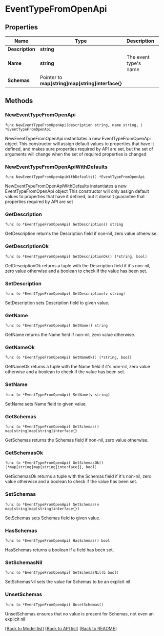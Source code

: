# EventTypeFromOpenApi

## Properties

Name | Type | Description | Notes
------------ | ------------- | ------------- | -------------
**Description** | **string** |  | 
**Name** | **string** | The event type&#39;s name | 
**Schemas** | Pointer to **map[string]map[string]interface{}** |  | [optional] 

## Methods

### NewEventTypeFromOpenApi

`func NewEventTypeFromOpenApi(description string, name string, ) *EventTypeFromOpenApi`

NewEventTypeFromOpenApi instantiates a new EventTypeFromOpenApi object
This constructor will assign default values to properties that have it defined,
and makes sure properties required by API are set, but the set of arguments
will change when the set of required properties is changed

### NewEventTypeFromOpenApiWithDefaults

`func NewEventTypeFromOpenApiWithDefaults() *EventTypeFromOpenApi`

NewEventTypeFromOpenApiWithDefaults instantiates a new EventTypeFromOpenApi object
This constructor will only assign default values to properties that have it defined,
but it doesn't guarantee that properties required by API are set

### GetDescription

`func (o *EventTypeFromOpenApi) GetDescription() string`

GetDescription returns the Description field if non-nil, zero value otherwise.

### GetDescriptionOk

`func (o *EventTypeFromOpenApi) GetDescriptionOk() (*string, bool)`

GetDescriptionOk returns a tuple with the Description field if it's non-nil, zero value otherwise
and a boolean to check if the value has been set.

### SetDescription

`func (o *EventTypeFromOpenApi) SetDescription(v string)`

SetDescription sets Description field to given value.


### GetName

`func (o *EventTypeFromOpenApi) GetName() string`

GetName returns the Name field if non-nil, zero value otherwise.

### GetNameOk

`func (o *EventTypeFromOpenApi) GetNameOk() (*string, bool)`

GetNameOk returns a tuple with the Name field if it's non-nil, zero value otherwise
and a boolean to check if the value has been set.

### SetName

`func (o *EventTypeFromOpenApi) SetName(v string)`

SetName sets Name field to given value.


### GetSchemas

`func (o *EventTypeFromOpenApi) GetSchemas() map[string]map[string]interface{}`

GetSchemas returns the Schemas field if non-nil, zero value otherwise.

### GetSchemasOk

`func (o *EventTypeFromOpenApi) GetSchemasOk() (*map[string]map[string]interface{}, bool)`

GetSchemasOk returns a tuple with the Schemas field if it's non-nil, zero value otherwise
and a boolean to check if the value has been set.

### SetSchemas

`func (o *EventTypeFromOpenApi) SetSchemas(v map[string]map[string]interface{})`

SetSchemas sets Schemas field to given value.

### HasSchemas

`func (o *EventTypeFromOpenApi) HasSchemas() bool`

HasSchemas returns a boolean if a field has been set.

### SetSchemasNil

`func (o *EventTypeFromOpenApi) SetSchemasNil(b bool)`

 SetSchemasNil sets the value for Schemas to be an explicit nil

### UnsetSchemas
`func (o *EventTypeFromOpenApi) UnsetSchemas()`

UnsetSchemas ensures that no value is present for Schemas, not even an explicit nil

[[Back to Model list]](../README.md#documentation-for-models) [[Back to API list]](../README.md#documentation-for-api-endpoints) [[Back to README]](../README.md)



